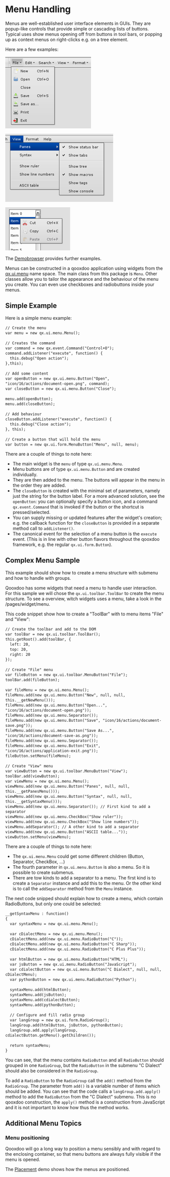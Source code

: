 Menu Handling
=============

Menus are well-established user interface elements in GUIs. They are popup-like controls that provide simple or cascading lists of buttons. Typical uses show menus opening off from buttons in tool bars, or popping up as context menus on right-clicks e.g. on a tree element.

Here are a few examples:

![file_menu.png](menus/file_menu.png)

![complex_menu.png](menus/complex_menu.png)

![context_menu.png](menus/context_menu.png)

The [Demobrowser](http://www.qooxdoo.org/devel/demobrowser/#widget~Menu.html) provides further examples.

Menus can be constructed in a qooxdoo application using widgets from the [qx.ui.menu](http://www.qooxdoo.org/devel/api/#qx.ui.menu) name space. The main class from this package is `Menu`. Other classes allow you to tailor the appearance and the behaviour of the menu you create. You can even use checkboxes and radiobuttons inside your menus.

Simple Example
--------------

Here is a simple menu example:

    // Create the menu
    var menu = new qx.ui.menu.Menu();

    // Creates the command
    var command = new qx.event.Command("Control+O");
    command.addListener("execute", function() {
      this.debug("Open action");
    },this);

    // Add some content
    var openButton = new qx.ui.menu.Button("Open", "icon/16/actions/document-open.png", command);
    var closeButton = new qx.ui.menu.Button("Close");

    menu.add(openButton);
    menu.add(closeButton);

    // Add behaviour
    closeButton.addListener("execute", function() {
      this.debug("Close action");
    }, this);

    // Create a button that will hold the menu
    var button = new qx.ui.form.MenuButton("Menu", null, menu);

There are a couple of things to note here:

-   The main widget is the `menu` of type `qx.ui.menu.Menu`.
-   Menu buttons are of type `qx.ui.menu.Button` and are created individually.
-   They are then added to the menu. The buttons will appear in the menu in the order they are added.
-   The `closeButton` is created with the minimal set of parameters, namely just the string for the button label. For a more advanced solution, see the `openButton`: you can optionally specify a button icon, and a command `qx.event.Command` that is invoked if the button or the shortcut is pressed/selected.
-   You can supply missing or updated features after the widget's creation; e.g. the callback function for the `closeButton` is provided in a separate method call to `addListener()`.
-   The canonical event for the selection of a menu button is the `execute` event. (This is in line with other button flavors throughout the qooxdoo framework, e.g. the regular `qx.ui.form.Button`).

Complex Menu Sample
-------------------

This example should show how to create a menu structure with submenu and how to handle with groups.

Qooxdoo has some widgets that need a menu to handle user interaction. For this sample we will chose the `qx.ui.toolbar.ToolBar` to create the menu structure. To see a overview, witch widgets uses a menu, take a look in the /pages/widget/menu.

This code snippet show how to create a "ToolBar" with to menu items "File" and "View":

    // Create the toolbar and add to the DOM
    var toolBar = new qx.ui.toolbar.ToolBar();
    this.getRoot().add(toolBar, {
      left: 20,
      top: 20,
      right: 20
    });

    // Create "File" menu
    var fileButton = new qx.ui.toolbar.MenuButton("File");
    toolBar.add(fileButton);

    var fileMenu = new qx.ui.menu.Menu();
    fileMenu.add(new qx.ui.menu.Button("New", null, null, this.__getNewMenu()));
    fileMenu.add(new qx.ui.menu.Button("Open...", "icon/16/actions/document-open.png"));
    fileMenu.add(new qx.ui.menu.Separator());
    fileMenu.add(new qx.ui.menu.Button("Save", "icon/16/actions/document-save.png"));
    fileMenu.add(new qx.ui.menu.Button("Save As...", "icon/16/actions/document-save-as.png"));
    fileMenu.add(new qx.ui.menu.Separator());
    fileMenu.add(new qx.ui.menu.Button("Exit", "icon/16/actions/application-exit.png"));
    fileButton.setMenu(fileMenu);

    // Create "View" menu
    var viewButton = new qx.ui.toolbar.MenuButton("View");
    toolBar.add(viewButton);
    var viewMenu = new qx.ui.menu.Menu();
    viewMenu.add(new qx.ui.menu.Button("Panes", null, null, this.__getPanesMenu()));
    viewMenu.add(new qx.ui.menu.Button("Syntax", null, null, this.__getSyntaxMenu()));
    viewMenu.add(new qx.ui.menu.Separator()); // First kind to add a separator
    viewMenu.add(new qx.ui.menu.CheckBox("Show ruler"));
    viewMenu.add(new qx.ui.menu.CheckBox("Show line numbers"));
    viewMenu.addSeparator(); // A other kind to add a separator
    viewMenu.add(new qx.ui.menu.Button("ASCII table..."));
    viewButton.setMenu(viewMenu);

There are a couple of things to note here:
-   The `qx.ui.menu.Menu` could get some different children (Button, Separator, CheckBox, ...)
-   The fourth parameter in `qx.ui.menu.Button` is also a menu. So it is possible to create submenus.
-   There are tow kinds to add a separator to a menu. The first kind is to create a `Separator` instance and add this to the menu. Or the other kind is to call the `addSeparator` method from the `Menu` instance.

The next code snipped should explain how to create a menu, which contain RadioButtons, but only one could be selected:

    __getSyntaxMenu : function()
    {
      var syntaxMenu = new qx.ui.menu.Menu();

      var cDialectMenu = new qx.ui.menu.Menu();
      cDialectMenu.add(new qx.ui.menu.RadioButton("C"));
      cDialectMenu.add(new qx.ui.menu.RadioButton("C Sharp"));
      cDialectMenu.add(new qx.ui.menu.RadioButton("C Plus Plus"));

      var htmlButton = new qx.ui.menu.RadioButton("HTML");
      var jsButton = new qx.ui.menu.RadioButton("JavaScript");
      var cdialectButton = new qx.ui.menu.Button("C Dialect", null, null, cDialectMenu);
      var pythonButton = new qx.ui.menu.RadioButton("Python");

      syntaxMenu.add(htmlButton);
      syntaxMenu.add(jsButton);
      syntaxMenu.add(cdialectButton);
      syntaxMenu.add(pythonButton);

      // Configure and fill radio group
      var langGroup = new qx.ui.form.RadioGroup();
      langGroup.add(htmlButton, jsButton, pythonButton);
      langGroup.add.apply(langGroup, cdialectButton.getMenu().getChildren());

      return syntaxMenu;
    }

You can see, that the menu contains `RadioButton` and all `RadioButton` should grouped in one `RadioGroup`, but the `RadioButton` in the submenu "C Dialect" should also be considered in the `RadioGroup`.

To add a `RadioButton` to the `RadioGroup` call the `add()` method from the `RadioGroup`. The parameter from `add()` is a variable number of items which should be added. You can see that the code calls a `langGroup.add.apply()` method to add the `RadioButton` from the "C Dialect" submenu. This is no qooxdoo construction, the `apply()` method is a construction from JavaScript and it is not important to know how thus the method works.

Additional Menu Topics
----------------------

### Menu positioning

Qooxdoo will go a long way to position a menu sensibly and with regard to the enclosing container, so that menu buttons are always fully visible if the menu is opened.

The [Placement](http://www.qooxdoo.org/devel/demobrowser/#ui~Placement.html) demo shows how the menus are positioned.
